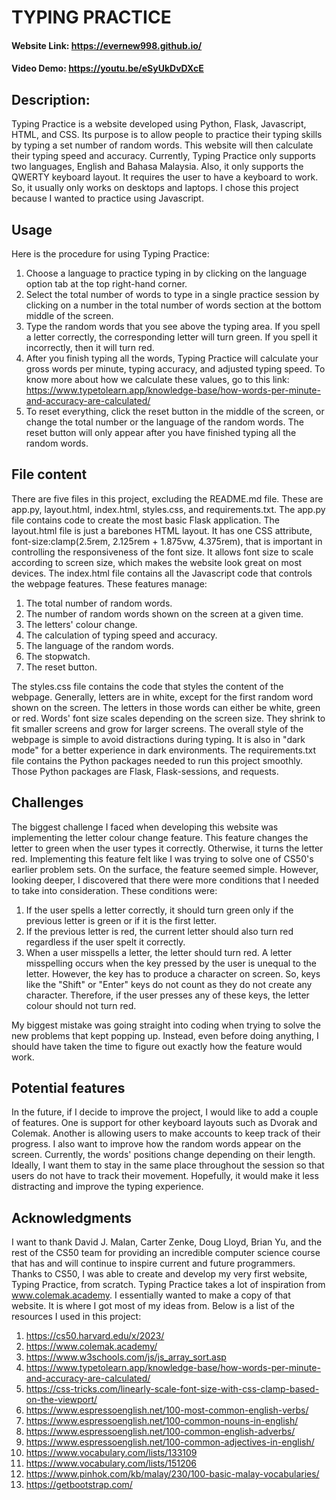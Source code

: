 # TYPING PRACTICE
#### Website Link: <https://evernew998.github.io/>
#### Video Demo: <https://youtu.be/eSyUkDvDXcE>
## Description:

Typing Practice is a website developed using Python, Flask, Javascript, HTML, and CSS. Its purpose is to allow people to practice their typing skills by typing a set number of random words. This website will then calculate their typing speed and accuracy. Currently, Typing Practice only supports two languages, English and Bahasa Malaysia. Also, it only supports the QWERTY keyboard layout. It requires the user to have a keyboard to work. So, it usually only works on desktops and laptops. I chose this project because I wanted to practice using Javascript. 

## Usage

Here is the procedure for using Typing Practice:
1. Choose a language to practice typing in by clicking on the language option tab at the top right-hand corner.
2. Select the total number of words to type in a single practice session by clicking on a number in the total number of words section at the bottom middle of the screen.
3. Type the random words that you see above the typing area. If you spell a letter correctly, the corresponding letter will turn green. If you spell it incorrectly, then it will turn red.
4. After you finish typing all the words, Typing Practice will calculate your gross words per minute, typing accuracy, and adjusted typing speed. To know more about how we calculate these values, go to this link: https://www.typetolearn.app/knowledge-base/how-words-per-minute-and-accuracy-are-calculated/
5. To reset everything, click the reset button in the middle of the screen, or change the total number or the language of the random words. The reset button will only appear after you have finished typing all the random words.

## File content

There are five files in this project, excluding the README.md file. These are app.py, layout.html, index.html, styles.css, and requirements.txt. The app.py file contains code to create the most basic Flask application. The layout.html file is just a barebones HTML layout. It has one CSS attribute, font-size:clamp(2.5rem, 2.125rem + 1.875vw, 4.375rem), that is important in controlling the responsiveness of the font size. It allows font size to scale according to screen size, which makes the website look great on most devices. The index.html file contains all the Javascript code that controls the webpage features. These features manage:
1. The total number of random words.
2. The number of random words shown on the screen at a given time.
3. The letters' colour change.
4. The calculation of typing speed and accuracy.
5. The language of the random words.
6. The stopwatch.
7. The reset button.

The styles.css file contains the code that styles the content of the webpage. Generally, letters are in white, except for the first random word shown on the screen. The letters in those words can either be white, green or red. Words' font size scales depending on the screen size. They shrink to fit smaller screens and grow for larger screens. The overall style of the webpage is simple to avoid distractions during typing. It is also in "dark mode" for a better experience in dark environments. The requirements.txt file contains the Python packages needed to run this project smoothly. Those Python packages are Flask, Flask-sessions, and requests.

## Challenges

The biggest challenge I faced when developing this website was implementing the letter colour change feature. This feature changes the letter to green when the user types it correctly. Otherwise, it turns the letter red. Implementing this feature felt like I was trying to solve one of CS50's earlier problem sets. On the surface, the feature seemed simple. However, looking deeper, I discovered that there were more conditions that I needed to take into consideration. These conditions were:
1. If the user spells a letter correctly, it should turn green only if the previous letter is green or if it is the first letter. 
2. If the previous letter is red, the current letter should also turn red regardless if the user spelt it correctly.
3. When a user misspells a letter, the letter should turn red. A letter misspelling occurs when the key pressed by the user is unequal to the letter. However, the key has to produce a character on screen. So, keys like the "Shift" or "Enter" keys do not count as they do not create any character. Therefore, if the user presses any of these keys, the letter colour should not turn red.

My biggest mistake was going straight into coding when trying to solve the new problems that kept popping up. Instead, even before doing anything, I should have taken the time to figure out exactly how the feature would work.

## Potential features

In the future, if I decide to improve the project, I would like to add a couple of features. One is support for other keyboard layouts such as Dvorak and Colemak. Another is allowing users to make accounts to keep track of their progress. I also want to improve how the random words appear on the screen. Currently, the words' positions change depending on their length. Ideally, I want them to stay in the same place throughout the session so that users do not have to track their movement. Hopefully, it would make it less distracting and improve the typing experience.

## Acknowledgments

I want to thank David J. Malan, Carter Zenke, Doug Lloyd, Brian Yu, and the rest of the CS50 team for providing an incredible computer science course that has and will continue to inspire current and future programmers. Thanks to CS50, I was able to create and develop my very first website, Typing Practice, from scratch. Typing Practice takes a lot of inspiration from www.colemak.academy. I essentially wanted to make a copy of that website. It is where I got most of my ideas from. Below is a list of the resources I used in this project:
1. https://cs50.harvard.edu/x/2023/ 
2. https://www.colemak.academy/
3. https://www.w3schools.com/js/js_array_sort.asp
4. https://www.typetolearn.app/knowledge-base/how-words-per-minute-and-accuracy-are-calculated/
5. https://css-tricks.com/linearly-scale-font-size-with-css-clamp-based-on-the-viewport/
6. https://www.espressoenglish.net/100-most-common-english-verbs/
7. https://www.espressoenglish.net/100-common-nouns-in-english/
8. https://www.espressoenglish.net/100-common-english-adverbs/
9. https://www.espressoenglish.net/100-common-adjectives-in-english/
10. https://www.vocabulary.com/lists/133109
11. https://www.vocabulary.com/lists/151206
12. https://www.pinhok.com/kb/malay/230/100-basic-malay-vocabularies/
13. https://getbootstrap.com/
